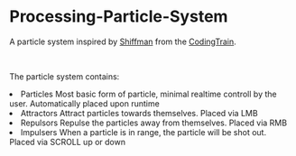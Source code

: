 # Processing-Particle-System
A particle system inspired by <a href="https://github.com/shiffman">Shiffman</a> from the <a href="https://www.youtube.com/channel/UCvjgXvBlbQiydffZU7m1_aw">CodingTrain</a>.

<br>

The particle system contains:
<li>Particles
  Most basic form of particle, minimal realtime controll by the user.
  Automatically placed upon runtime
<br>

<li>Attractors
  Attract particles towards themselves.
  Placed via LMB
<br>

<li>Repulsors
  Repulse the particles away from themselves.
  Placed via RMB
<br>

<li>Impulsers
  When a particle is in range, the particle will be shot out.
  Placed via SCROLL up or down
